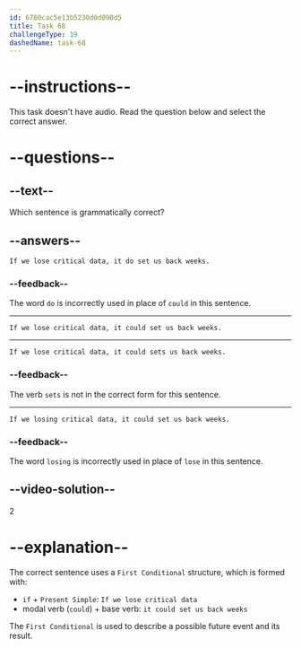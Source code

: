 ```yaml
---
id: 6780cac5e13b5230d0d090d5
title: Task 68
challengeType: 19
dashedName: task-68
---
```


# --instructions--

This task doesn't have audio. Read the question below and select the correct answer.

# --questions--

## --text--

Which sentence is grammatically correct?

## --answers--

`If we lose critical data, it do set us back weeks.`

### --feedback--

The word `do` is incorrectly used in place of `could` in this sentence.

---

`If we lose critical data, it could set us back weeks.`

---

`If we lose critical data, it could sets us back weeks.`

### --feedback--

The verb `sets` is not in the correct form for this sentence.

---

`If we losing critical data, it could set us back weeks.`

### --feedback--

The word `losing` is incorrectly used in place of `lose` in this sentence.

## --video-solution--

2

# --explanation--

The correct sentence uses a `First Conditional` structure, which is formed with:

- `if` + `Present Simple`: `If we lose critical data`
- modal verb (`could`) + base verb: `it could set us back weeks`

The `First Conditional` is used to describe a possible future event and its result.
